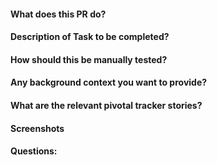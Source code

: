 #### What does this PR do?
#### Description of Task to be completed?
#### How should this be manually tested?
#### Any background context you want to provide?
#### What are the relevant pivotal tracker stories?
#### Screenshots
#### Questions:
